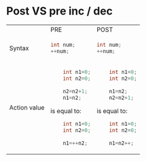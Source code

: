 # Post VS pre inc / dec


<table>


<tr>
<td></td>
<td>PRE</td>
<td>POST</td>
</tr>


<tr>
<td>Syntax</td>
<td>

```java
int num;
++num;
```

</td>
<td>


```java
int num;
++num;
```

</td>


<tr>
<td>Action value</td>
<td>

```java
	int n1=0;
	int n2=0;
		
	n2=n2+1;
	n1=n2;
```
is equal to:

```java
	int n1=0;
	int n2=0;
		
	n1=++n2;
```

</td>
<td>


```java
	int n1=0;
	int n2=0;
		
	n1=n2;
    n2=n2+1;
```
is equal to:

```java
	int n1=0;
	int n2=0;
		
	n1=n2++;
```


</td>
</tr>
</table>
